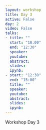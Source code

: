 ```yaml
---
layout: workshop
title: Day 3
active: False
day: 2
video: False
talks:
- title: ""
  start: "10:00"
  end: "12:30"
  speaker: 
  youtube:
  abstract:
  slides:
  ipynb: 
- start: "12:30"
  end: "15:00"
  title: ""
  speaker: 
  youtube:
  abstract:
  slides:
  ipynb: 
---
```


Workshop Day 3

